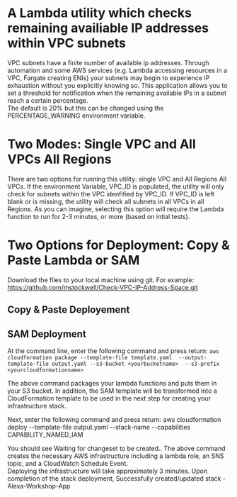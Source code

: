 # A Lambda utility which checks remaining availiable IP addresses within VPC subnets

VPC subnets have a finite number of available ip addresses.  Through automation and some AWS services (e.g. Lambda accessing resources in a VPC, Fargate creating ENIs) 
your subnets may begin to experience IP exhaustion without you explicitly knowing so. This application allows you to set a threshold for notification when the remaining available IPs in a subnet reach a certain percentage.  
The default is 20% but this can be changed using the PERCENTAGE_WARNING environment variable.  

# Two Modes: Single VPC and All VPCs All Regions
There are two options for running this utility: single VPC and All Regions All VPCs.  If the environment Variable, VPC_ID is populated,
the utility will only check for subnets within the VPC idenfified by VPC_ID.  If VPC_ID is left blank or is missing, the utility will
check all subnets in all VPCs in all Regions.  As you can imagine, selecting this option will require the Lambda function to run for 2-3 minutes, or more
(based on intial tests).

# Two Options for Deployment: Copy & Paste Lambda or SAM
Download the files to your local machine using git.  For example:
https://github.com/mstockwell/Check-VPC-IP-Address-Space.git

## Copy & Paste Deployement

## SAM Deployment
At the command line, enter the following command and press return:
`aws cloudformation package --template-file template.yaml  --output-template-file output.yaml --s3-bucket <yourbucketname>  --s3-prefix <yourcloudformationname>`  

The above command packages your lambda functions and puts them in your S3 bucket.  In addition, the SAM template will be transformed into a CloudFormation template to be used in the next step for creating your infrastructure stack.

Next, enter the following command and press return: aws cloudformation deploy --template-file output.yaml --stack-name <yourcloudformationname> --capabilities CAPABILITY_NAMED_IAM

You should see Waiting for changeset to be created.. 
The above command creates the necessary AWS infrastructure including a lambda role, an SNS topic, and a CloudWatch Schedule Event.  
Deploying the infrastructure will take approximately 3 minutes.  Upon completion of the stack deployment, Successfully created/updated stack - Alexa-Workshop-App
